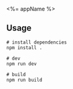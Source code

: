 <%= appName %>

Usage
---
    
    # install dependencies
    npm install .

    # dev
    npm run dev

    # build
    npm run build
